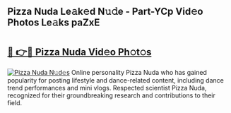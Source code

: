 ## Pizza Nuda Le𝚊k𝚎d N𝚞𝚍e - Part-YCp Vid𝚎o Photos Le𝚊ks paZxE

# <h2><a href="http://fbeggkq.evod.top/?m=Pizza+Nuda">🔗 👉🔴 Pizza Nuda Vid𝚎o Ph𝚘t𝚘s</a></h2>

[![Pizza Nuda N𝚞d𝚎s](https://i.imgur.com/8V9OHl7.gif)](http://fbeggkq.evod.top/?m=Pizza+Nuda)
Online personality Pizza Nuda who has gained popularity for posting lifestyle and dance-related content, including dance trend performances and mini vlogs. Respected scientist Pizza Nuda, recognized for their groundbreaking research and contributions to their field. 
